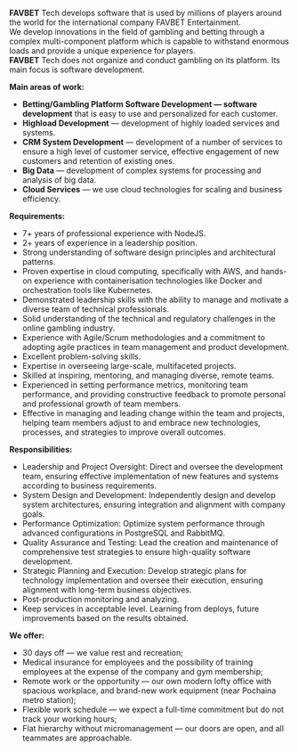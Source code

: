 **FAVBET** Tech develops software that is used by millions of players around
the world for the international company FAVBET Entertainment.  
We develop innovations in the field of gambling and betting through a complex
multi-component platform which is capable to withstand enormous loads and
provide a unique experience for players.  
**FAVBET** Tech does not organize and conduct gambling on its platform. Its
main focus is software development.  
  
**Main areas of work:**

  * **Betting/Gambling Platform Software Development — software development** that is easy to use and personalized for each customer.
  * **Highload Development** — development of highly loaded services and systems.
  * **CRM System Development** — development of a number of services to ensure a high level of customer service, effective engagement of new customers and retention of existing ones.
  * **Big Data** — development of complex systems for processing and analysis of big data.
  * **Cloud Services** — we use cloud technologies for scaling and business efficiency.

**Requirements:**

  * 7+ years of professional experience with NodeJS.
  * 2+ years of experience in a leadership position.
  * Strong understanding of software design principles and architectural patterns.
  * Proven expertise in cloud computing, specifically with AWS, and hands-on experience with containerisation technologies like Docker and orchestration tools like Kubernetes.
  * Demonstrated leadership skills with the ability to manage and motivate a diverse team of technical professionals.
  * Solid understanding of the technical and regulatory challenges in the online gambling industry.
  * Experience with Agile/Scrum methodologies and a commitment to adopting agile practices in team management and product development.
  * Excellent problem-solving skills. 
  * Expertise in overseeing large-scale, multifaceted projects.
  * Skilled at inspiring, mentoring, and managing diverse, remote teams.
  * Experienced in setting performance metrics, monitoring team performance, and providing constructive feedback to promote personal and professional growth of team members.
  * Effective in managing and leading change within the team and projects, helping team members adjust to and embrace new technologies, processes, and strategies to improve overall outcomes.

**Responsibilities:**

  * Leadership and Project Oversight: Direct and oversee the development team, ensuring effective implementation of new features and systems according to business requirements.
  * System Design and Development: Independently design and develop system architectures, ensuring integration and alignment with company goals.
  * Performance Optimization: Optimize system performance through advanced configurations in PostgreSQL and RabbitMQ.
  * Quality Assurance and Testing: Lead the creation and maintenance of comprehensive test strategies to ensure high-quality software development.
  * Strategic Planning and Execution: Develop strategic plans for technology implementation and oversee their execution, ensuring alignment with long-term business objectives.
  * Post-production monitoring and analyzing. 
  * Keep services in acceptable level. Learning from deploys, future improvements based on the results obtained.

**We offer:**

  * 30 days off — we value rest and recreation;
  * Medical insurance for employees and the possibility of training employees at the expense of the company and gym membership;
  * Remote work or the opportunity — our own modern lofty office with spacious workplace, and brand-new work equipment (near Pochaina metro station);
  * Flexible work schedule — we expect a full-time commitment but do not track your working hours;
  * Flat hierarchy without micromanagement — our doors are open, and all teammates are approachable.